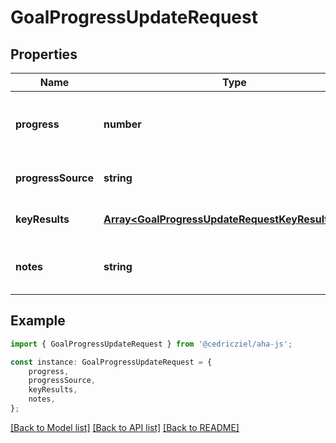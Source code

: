 # GoalProgressUpdateRequest


## Properties

Name | Type | Description | Notes
------------ | ------------- | ------------- | -------------
**progress** | **number** | Progress percentage towards goal completion | [optional] [default to undefined]
**progressSource** | **string** | Source for calculating progress | [optional] [default to undefined]
**keyResults** | [**Array&lt;GoalProgressUpdateRequestKeyResultsInner&gt;**](GoalProgressUpdateRequestKeyResultsInner.md) | Key results progress updates | [optional] [default to undefined]
**notes** | **string** | Notes about the progress update | [optional] [default to undefined]

## Example

```typescript
import { GoalProgressUpdateRequest } from '@cedricziel/aha-js';

const instance: GoalProgressUpdateRequest = {
    progress,
    progressSource,
    keyResults,
    notes,
};
```

[[Back to Model list]](../README.md#documentation-for-models) [[Back to API list]](../README.md#documentation-for-api-endpoints) [[Back to README]](../README.md)

